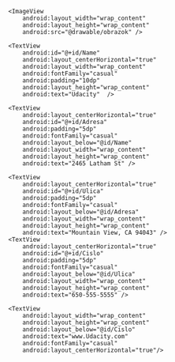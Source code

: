 <?xml version="1.0" encoding="utf-8"?>
<RelativeLayout xmlns:android="http://schemas.android.com/apk/res/android"
    xmlns:app="http://schemas.android.com/apk/res-auto"
    xmlns:tools="http://schemas.android.com/tools"
    android:layout_width="match_parent"
    android:layout_height="match_parent"
    tools:context="com.example.android.helloandroid.MainActivity">

    <ImageView
        android:layout_width="wrap_content"
        android:layout_height="wrap_content"
        android:src="@drawable/obrazok" />

    <TextView
        android:id="@+id/Name"
        android:layout_centerHorizontal="true"
        android:layout_width="wrap_content"
        android:fontFamily="casual"
        android:padding="10dp"
        android:layout_height="wrap_content"
        android:text="Udacity"  />

    <TextView
        android:layout_centerHorizontal="true"
        android:id="@+id/Adresa"
        android:padding="5dp"
        android:fontFamily="casual"
        android:layout_below="@id/Name"
        android:layout_width="wrap_content"
        android:layout_height="wrap_content"
        android:text="2465 Latham St" />

    <TextView
        android:layout_centerHorizontal="true"
        android:id="@+id/Ulica"
        android:padding="5dp"
        android:fontFamily="casual"
        android:layout_below="@id/Adresa"
        android:layout_width="wrap_content"
        android:layout_height="wrap_content"
        android:text="Mountain View, CA 94043" />
    <TextView
        android:layout_centerHorizontal="true"
        android:id="@+id/Cislo"
        android:padding="5dp"
        android:fontFamily="casual"
        android:layout_below="@id/Ulica"
        android:layout_width="wrap_content"
        android:layout_height="wrap_content"
        android:text="650-555-5555" />

    <TextView
        android:layout_width="wrap_content"
        android:layout_height="wrap_content"
        android:layout_below="@id/Cislo"
        android:text="www.Udacity.com"
        android:fontFamily="casual"
        android:layout_centerHorizontal="true"/>



</RelativeLayout>
